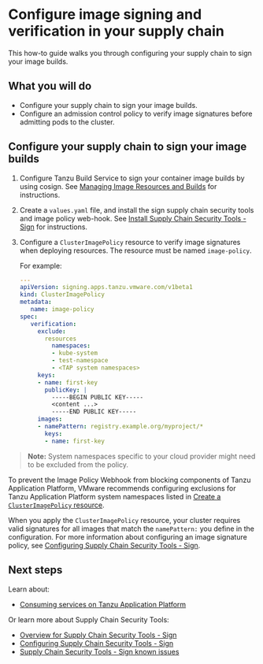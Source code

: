 # Configure image signing and verification in your supply chain

This how-to guide walks you through configuring your supply chain to sign your image builds.

## <a id="you-will"></a>What you will do

  - Configure your supply chain to sign your image builds.
  - Configure an admission control policy to verify image signatures before admitting pods to the cluster.

## <a id="config-sc-to-img-builds"></a>Configure your supply chain to sign your image builds

1. Configure Tanzu Build Service to sign your container image builds by using cosign. See [Managing Image Resources and Builds](https://docs.vmware.com/en/Tanzu-Build-Service/1.6/vmware-tanzu-build-service/GUID-managing-images.html) for instructions.

2. Create a `values.yaml` file, and install the sign supply chain security tools and image policy web-hook. See [Install Supply Chain Security Tools - Sign](../scst-sign/install-scst-sign.md) for instructions.

3. Configure a `ClusterImagePolicy` resource to verify image signatures when deploying resources. The resource must be named `image-policy`.

    For example:

    ```yaml
    ---
    apiVersion: signing.apps.tanzu.vmware.com/v1beta1
    kind: ClusterImagePolicy
    metadata:
       name: image-policy
    spec:
       verification:
         exclude:
           resources
             namespaces:
             - kube-system
             - test-namespace
             - <TAP system namespaces>
         keys:
         - name: first-key
           publicKey: |
             -----BEGIN PUBLIC KEY-----
             <content ...>
             -----END PUBLIC KEY-----
         images:
         - namePattern: registry.example.org/myproject/*
           keys:
           - name: first-key

    ```

> **Note:** System namespaces specific to your cloud provider might need to be excluded from the policy.

To prevent the Image Policy Webhook from blocking components of Tanzu Application Platform, VMware recommends configuring exclusions for Tanzu Application Platform system namespaces listed in [Create a `ClusterImagePolicy` resource](../scst-sign/configuring.md#create-cip-resource).

When you apply the `ClusterImagePolicy` resource, your cluster requires valid signatures for all images that match the `namePattern:` you define in the configuration. For more information about configuring an image signature policy, see [Configuring Supply Chain Security Tools - Sign](../scst-sign/configuring.md).

## <a id="config-img-next-steps"></a>Next steps

Learn about:

- [Consuming services on Tanzu Application Platform](about-consuming-services.md)

Or learn more about Supply Chain Security Tools:

- [Overview for Supply Chain Security Tools - Sign](../scst-sign/overview.md)
- [Configuring Supply Chain Security Tools - Sign](../scst-sign/configuring.md)
- [Supply Chain Security Tools - Sign known issues](../release-notes.md)

